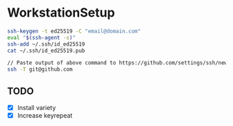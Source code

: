 # WorkstationSetup

```bash
ssh-keygen -t ed25519 -C "email@domain.com"
eval "$(ssh-agent -s)"
ssh-add ~/.ssh/id_ed25519
cat ~/.ssh/id_ed25519.pub

// Paste output of above command to https://github.com/settings/ssh/new
ssh -T git@github.com
```

## TODO
- [x] Install variety
- [x] Increase keyrepeat